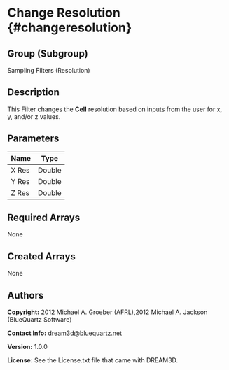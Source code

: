 Change Resolution {#changeresolution}
======

## Group (Subgroup) ##
Sampling Filters (Resolution)

## Description ##
This Filter changes the **Cell** resolution based on inputs from the user for x, y, and/or z values.


## Parameters ##

| Name | Type |
|------|------|
| X Res | Double |
| Y Res | Double |
| Z Res | Double |

## Required Arrays ##
None

## Created Arrays ##
None

## Authors ##

**Copyright:** 2012 Michael A. Groeber (AFRL),2012 Michael A. Jackson (BlueQuartz Software)

**Contact Info:** dream3d@bluequartz.net

**Version:** 1.0.0

**License:**  See the License.txt file that came with DREAM3D.



